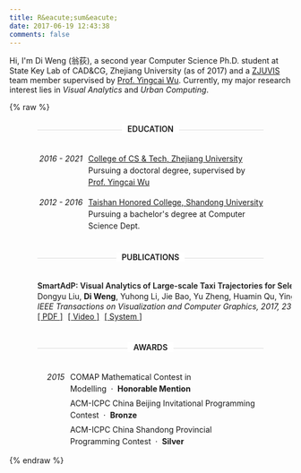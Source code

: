 ```yaml
---
title: R&eacute;sum&eacute;
date: 2017-06-19 12:43:38
comments: false
---
```

<p style="line-height: 10px"></p>

Hi, I'm Di Weng (翁荻), a second year Computer Science Ph.D. student at State Key Lab of CAD&CG, Zhejiang University (as of 2017) and a [ZJUVIS](http://zjuvis.org) team member supervised by [Prof. Yingcai Wu](http://www.ycwu.org/). Currently, my major research interest lies in _Visual Analytics_ and _Urban Computing_.

{% raw %}
<style>
.cv{
    line-height: 1.5;
    padding-bottom: 10px;
}
.section-header {
    font-weight: 600;
    margin: 20px 50px 40px 50px;
    height: 12px;
    text-align: center;
    border-bottom: 1px solid #ddd;
}
.section-header > span {
    background-color: #fff;
    padding: 0 10px;
}

.dated-entry,
.award-entry {
    display: flex;
    flex-direction: row;
    padding: 0 50px 15px 50px;
}
.dated-entry > div:first-child,
.award-entry > div:first-child {
    flex: 0 0 20%;
    font-style: italic;
    text-align: right;
    padding-right: 10px;
}
.dated-entry > div:last-child,
.award-entry > div:last-child {
    flex: 1 1;
}
.entry-content {
    font-size: 14px;
}

.publication-entry {
    padding: 0 50px 15px 50px;
    white-space: nowrap;
    overflow: hidden;
    text-overflow: ellipsis;
    line-height: 1.3;
}
.publication-entry .entry-title {
    display: inline-block;
    font-weight: 600;
}
.publication-entry .entry-author {
    display: inline-block;
    font-size: 14px;
}
.publication-entry .entry-journal {
    display: inline-block;
    font-style: italic;
    font-size: 14px;
}
.publication-entry .entry-content {
    display: inline-block;
    font-size: 14px;
}
.publication-entry .entry-content a {
    margin-right: 5px;
}
.publication-entry .entry-content a::before {
    content: '[ ';
}
.publication-entry .entry-content a::after {
    content: ' ]';
}

.award-entry {
    font-size: 14px;
    padding: 0 50px 5px 50px;
}
.award-entry > div:first-child {
    flex: 0 0 12%;
}
</style>
<div class="cv">
    <div class="section-header"><span>EDUCATION</span></div>
    <div>
        <div class="dated-entry">
            <div>2016 - 2021</div>
            <div>
                <div class="entry-title">
                    <a href="http://www.cs.zju.edu.cn/english/">College of CS & Tech, Zhejiang University</a>
                </div>
                <div class="entry-content">
                    Pursuing a doctoral degree, supervised by <a href="http://www.ycwu.org/">Prof. Yingcai Wu</a>
                </div>
            </div>
        </div>
        <div class="dated-entry">
            <div>2012 - 2016</div>
            <div>
                <div class="entry-title">
                    <a href="http://www.tsxt.sdu.edu.cn/">Taishan Honored College, Shandong University</a>
                </div>
                <div class="entry-content">
                    Pursuing a bachelor's degree at Computer Science Dept.
                </div>
            </div>
        </div>
    </div>
    <div class="section-header"><span>PUBLICATIONS</span></div>
    <div>
        <div class="publication-entry">
            <div class="entry-title" title="SmartAdP: Visual Analytics of Large-scale Taxi Trajectories for Selecting Billboard Locations">
                SmartAdP: Visual Analytics of Large-scale Taxi Trajectories for Selecting Billboard Locations
            </div>
            <div></div>
            <div class="entry-author" title="Dongyu Liu, Di Weng, Yuhong Li, Jie Bao, Yu Zheng, Huamin Qu, Yingcai Wu">
                Dongyu Liu, <b>Di Weng</b>, Yuhong Li, Jie Bao, Yu Zheng, Huamin Qu, Yingcai Wu
            </div>
            <div></div>
            <div class="entry-journal" title="IEEE Transactions on Visualization and Computer Graphics, 2017, 23(1): 1-10.">
                IEEE Transactions on Visualization and Computer Graphics, 2017, 23(1): 1-10.
            </div>
            <div></div>
            <div class="entry-content">
                <a href="http://www.ycwu.org/Files/smartadp.pdf">
                    <i class="fa fa-file-pdf-o" aria-hidden="true"></i> PDF
                </a>
                <a href="http://www.ycwu.org/Files/smartAdp.mp4">
                    <i class="fa fa-file-video-o" aria-hidden="true"></i> Video
                </a>
                <a href="http://smartadp.chinacloudapp.cn/">
                    <i class="fa fa-cubes" aria-hidden="true"></i> System
                </a>
            </div>
        </div>
    </div>
    <div class="section-header"><span>AWARDS</span></div>
    <div>
        <div class="award-entry">
            <div>2015</div>
            <div>
                <div class="entry-title">
                    COMAP Mathematical Contest in Modelling&nbsp;&nbsp;&middot;&nbsp;&nbsp;<b>Honorable Mention</b>
                </div>
            </div>
        </div>
        <div class="award-entry">
            <div></div>
            <div>
                <div class="entry-title">
                    ACM-ICPC China Beijing Invitational Programming Contest&nbsp;&nbsp;&middot;&nbsp;&nbsp;<b>Bronze</b>
                </div>
            </div>
        </div>
        <div class="award-entry">
            <div></div>
            <div>
                <div class="entry-title">
                    ACM-ICPC China Shandong Provincial Programming Contest&nbsp;&nbsp;&middot;&nbsp;&nbsp;<b>Silver</b>
                </div>
            </div>
        </div>
    </div>
</div>
{% endraw %}